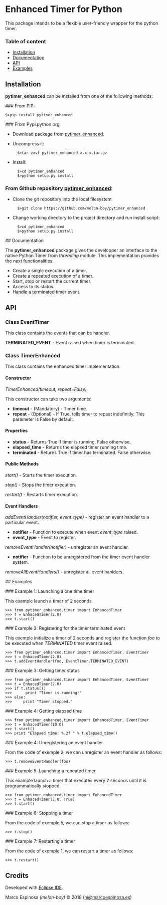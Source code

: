 # Enhanced Timer for Python



This package intends to be a flexible user-friendly wrapper for the python timer. 


### Table of content

- [Installation](##Installation)
- [Documentation](##Documentation)
- [API](##API)
- [Examples](##Examples)



## Installation


**pytimer_enhanced** can be installed from one of the following methods:

### From PIP:
```
$>pip install pytimer_enhanced
```

### From Pypi.python.org:

* Download package from [pytimer_enhanced](http://pypi.python.org/pytimer_enhanced).
* Uncompress it:
	
		$>tar zxvf pytimer_enhanced-x.x.x.tar.gz
		
* Install:

		$>cd pytimer_enhanced
		$>python setup.py install
		
### From Github repository [pytimer_enhanced](https://github.com/melon-boy/pytimer_enhanced):

* Clone the git repository into the local filesystem:

		$>git clone https://github.com/melon-boy/pytimer_enhanced

* Change working directory to the project directory and run install script:

		$>cd pytimer_enhanced
		$>python setup.py install
	
## Documentation

The **pytimer_enhanced** package gives the developper an interface to the native Python Timer from *threading* module. This implementation provides the next functionalities:

* Create a single execution of a timer.
* Create a repeated execution of a timer.
* Start, stop or restart the current timer.
* Access to its status.
* Handle a terminated timer event.

## API

### Class EventTimer

This class contains the events that can be handler.

**TERMINATED_EVENT** - Event raised when timer is terminated.

### Class TimerEnhanced

This class contains the enhanced timer implementation. 

#### Constructor

*TimerEnhanced(timeout, repeat=False)*

This constructor can take two arguments:

* **timeout** - (Mandatory) - Timer time.
* **repeat** - (Optional) - If True, tells timer to repeat indefinitly. This parameter is False by default.

#### Properties

* **status** - Returns True if timer is running. False otherwise.
* **elapsed_time** - Returns the elapsed timer running time.
* **terminated** - Returns True if timer has terminated. False otherwise.

#### Public Methods

*start()* - Starts the timer execution.

*stop()* - Stops the timer execution.

*restart()* - Restarts timer execution.

#### Event Handlers

*addEventHandler(notifier, event_type)* - register an event handler to a particular event.

* **notifier** - Function to execute when event *event_type* raised.
* **event_type** - Event to register.

*removeEventHandler(notifier)* - unregister an event handler.

* **notifier** - Function to be unregistered from the timer event handler system.

*removeAllEventHandlers()* - unregister all event hanlders.

## Examples

### Example 1: Launching a one time timer

This example launch a timer of 2 seconds.

	>>> from pytimer_enhanced.timer import EnhancedTimer
	>>> t = EnhacedTimer(2.0)
	>>> t.start()

### Example 2: Registering for the timer terminated event

This exemple initialize a timer of 2 seconds and register the function *foo* to be executed when *TERMINATED* timer event raised.

	>>> from pytimer_enhanced.timer import EnhancedTimer, EventTimer
	>>> t = EnhacedTimer(2.0)
	>>> t.addEventHandler(foo, EventTimer.TERMINATED_EVENT)

	
### Example 3: Getting timer status 

	>>> from pytimer_enhanced.timer import EnhancedTimer, EventTimer
	>>> t = EnhacedTimer(2.0)
	>>> if t.status():
	>>>	     print "Timer is running!"
	>>> else:
	>>>     print "Timer stopped." 

### Example 4: Getting elapsed time

	>>> from pytimer_enhanced.timer import EnhancedTimer, EventTimer
	>>> t = EnhacedTimer(10.0)
	>>> t.start()
	>>>	print "Elapsed time: %.2f " % t.elapsed_time()     

### Example 4: Unregistering an event handler

From the code of exemple 2, we can unregister an event handler as follows:

	>>> t.removeEventHandler(foo)

### Example 5: Launching a repeated timer

This example launch a timer that executes every 2 seconds until it is programmatically stopped.

	>>> from pytimer_enhanced.timer import EnhancedTimer
	>>> t = EnhacedTimer(2.0, True)
	>>> t.start()

### Example 6: Stopping a timer

From the code of exemple 5, we can stop a timer as follows:

	>>> t.stop()


### Example 7: Restarting a timer

From the code of exemple 1, we can restart a timer as follows:

	>>> t.restart()

## Credits

Developed with [Eclipse IDE](https://www.eclipse.org).

Marco Espinosa *(melon-boy)* © 2018 (hi@marcoespinosa.es)

